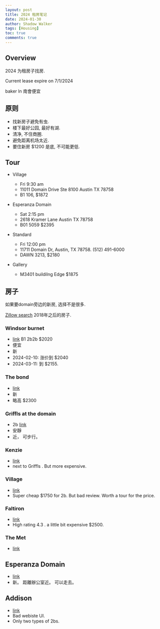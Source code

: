 ```yaml
---
layout: post
title: 2024 租房笔记
date: 2024-01-30
author: Shadow Walker
tags: [Housing]
toc: true
comments: true
---
```


## Overview

2024 为租房子找房. 

Current lease expire on 7/1/2024

baker ln 南會便宜

## 原则

- 找新房子避免有虫. 
- 楼下最好公园, 最好有湖. 
- 清净, 不住商圈. 
- 避免距离机场太近. 
- 要住新房 $1200 是底, 不可能更低. 

## Tour

- Village 
	- Fri 9:30 am
	- 11011 Domain Drive Ste 8100 Austin TX 78758
	- B1 106, $1872
- Esperanza Domain 
	- Sat 2:15 pm
	- 2618 Kramer Lane Austin TX 78758
	- B01 5059  $2395
- Standard
	- Fri 12:00 pm
	- 11711 Domain Dr, Austin, TX 78758. (512) 491-6000
	- DAWN  3213, $2180

	
	
- Gallery
	- M3401 buildilng Edge $1875

## 房子

如果要domain旁边的新房, 选择不是很多. 

[Zillow search](https://www.zillow.com/homes/for_rent/condo,apartment_duplex_type/?searchQueryState=%7B%22pagination%22%3A%7B%7D%2C%22isMapVisible%22%3Atrue%2C%22mapBounds%22%3A%7B%22west%22%3A-97.77140538637458%2C%22east%22%3A-97.68935124819099%2C%22south%22%3A30.347569066591554%2C%22north%22%3A30.433378356140867%7D%2C%22filterState%22%3A%7B%22fr%22%3A%7B%22value%22%3Atrue%7D%2C%22fsba%22%3A%7B%22value%22%3Afalse%7D%2C%22fsbo%22%3A%7B%22value%22%3Afalse%7D%2C%22nc%22%3A%7B%22value%22%3Afalse%7D%2C%22cmsn%22%3A%7B%22value%22%3Afalse%7D%2C%22auc%22%3A%7B%22value%22%3Afalse%7D%2C%22fore%22%3A%7B%22value%22%3Afalse%7D%2C%22sf%22%3A%7B%22value%22%3Afalse%7D%2C%22tow%22%3A%7B%22value%22%3Afalse%7D%2C%22land%22%3A%7B%22value%22%3Afalse%7D%2C%22ah%22%3A%7B%22value%22%3Atrue%7D%2C%22manu%22%3A%7B%22value%22%3Afalse%7D%2C%22built%22%3A%7B%22min%22%3A2018%7D%2C%22beds%22%3A%7B%22min%22%3A2%2C%22max%22%3A2%7D%7D%2C%22isListVisible%22%3Atrue%2C%22mapZoom%22%3A14%7D) 2018年之后的房子. 

### Windsor burnet

- [link](https://windsorburnet.securecafe.com/onlineleasing/broadstone-burnet0/oleapplication.aspx?stepname=floorplan&myOlePropertyId=1119137&UnitID=23353576) B1 2b2b $2020
- 便宜
- 新
- 2024-02-10: 涨价到 $2040
- 2024-03-11: 到 $2155. 

### The bond

- [link](https://thebondatx.com/floorplans/?arbitrary_1=1/)
- 新
- 略高 $2300

### Griffls at the domain

- 2b [link](https://griffisresidential.com/property/the-domain/pricing-availability/?spaces_tab=plan-detail&detail=145317)
- 安靜
- 近， 可步行。

### Kenzie

- [link](https://thekenzieliving.com/floorplans/)
- next to Griffls . But more expensive. 

### Village

- [link](https://villagesdomain.com/floorplans/)
- Super cheap $1750 for 2b. But bad review. Worth a tour for the price. 

### Faltiron 

- [link](https://flatirondomain.com/floorplans/)
- High rating 4.3 . a little bit expensive $2500. 


### The Met

- [link](https://themetatx.com/floorplans/)

## Esperanza Domain

- [link](https://www.gables.com/communities/texas/austin/esperanza-domain#floor-plans)
- 新。 距離辦公室近。 可以走去。 

## Addison

- [link](https://griffisresidential.com/property/the-domain/pricing-availability/?spaces_tab=plan-detail&detail=145317)
- Bad webiste UI. 
- Only two types of 2bs. 
